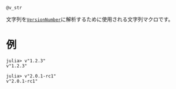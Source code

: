 ```
@v_str
```

文字列を[`VersionNumber`](@ref)に解析するために使用される文字列マクロです。

# 例

```jldoctest
julia> v"1.2.3"
v"1.2.3"

julia> v"2.0.1-rc1"
v"2.0.1-rc1"
```
